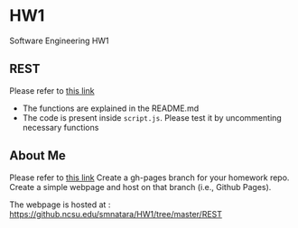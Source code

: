 # HW1
Software Engineering HW1

## REST 

Please refer to [this link](https://github.ncsu.edu/smnatara/HW1/tree/master/REST)
* The functions are explained in the README.md
* The code is present inside `script.js`. Please test it by uncommenting necessary 
 functions

## About Me

Please refer to [this link](https://github.ncsu.edu/smnatara/HW1/tree/gh-pages)
Create a gh-pages branch for your homework repo. Create a simple webpage and host on that branch (i.e., Github Pages).

The webpage is hosted at : https://github.ncsu.edu/smnatara/HW1/tree/master/REST
